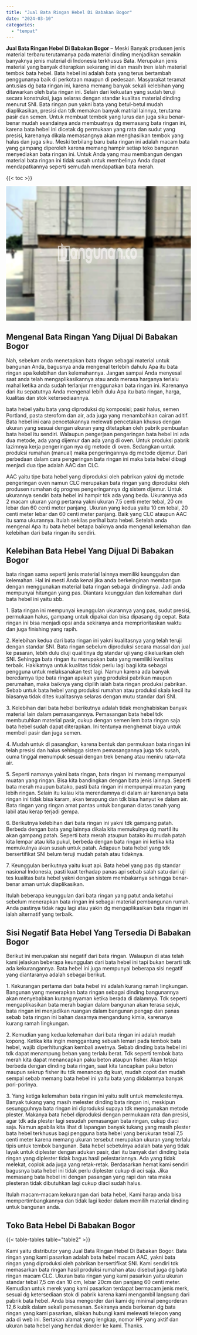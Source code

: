 ```yaml
---
title: "Jual Bata Ringan Hebel Di Babakan Bogor"
date: "2024-03-10"
categories: 
  - "tempat"
---
```


**Jual Bata Ringan Hebel Di Babakan Bogor** – Meski Banyak produsen jenis material terbaru terutamanya pada material dinding menjadikan semakin banyaknya jenis material di Indonesia terkhusus Bata. Merupakan jenis material yang banyak diterapkan sekarang ini dan masih tren ialah material tembok bata hebel. Bata hebel ini adalah bata yang terus bertambah penggunanya baik di perkotaan maupun di pedesaan. Masyarakat teramat antusias dg bata ringan ini, karena memang banyak sekali kelebihan yang ditawarkan oleh bata ringan ini. Selain dari kekuatan yang sudah teruji secara konstruksi, juga selaras dengan standar kualitas material dinding menurut SNI. Bata ringan pun yakni bata yang betul-betul mudah diaplikasikan, presisi dan tdk memakan banyak matrial lainnya, terutama pasir dan semen. Untuk membuat tembok yang lurus dan juga siku benar-benar mudah seandainya anda membuatnya dg memasang bata ringan ini, karena bata hebel ini dicetak dg permukaan yang rata dan sudut yang presisi, karenanya dikala memasangnya akan menghasilkan tembok yang halus dan juga siku. Meski terbilang baru bata ringan ini adalah macam bata yang gampang diperoleh karena memang hampir setiap toko bangunan menyediakan bata ringan ini. Untuk Anda yang mau membangun dengan material bata ringan ini tidak susah untuk membelinya Anda dapat mendapatkannya seperti semudah mendapatkan bata merah.

{{< toc >}}

![Jual Bata Ringan Hebel Di Babakan Bogor](/images/jual-hebel-murah-12.png)

## Mengenal Bata Ringan Yang Dijual Di Babakan Bogor

Nah, sebelum anda menetapkan bata ringan sebagai material untuk bangunan Anda, bagusnya anda mengenal terlebih dahulu Apa itu bata ringan apa kelebihan dan kelemahannya. Jangan sampai Anda menyesal saat anda telah mengaplikasikannya atau anda merasa harganya terlalu mahal ketika anda sudah terlanjur menggunakan bata ringan ini. Karenanya dari itu sepatutnya Anda mengenal lebih dulu Apa itu bata ringan, harga, kualitas dan stok ketersediaannya.

bata hebel yaitu bata yang diproduksi dg komposisi; pasir halus, semen Portland, pasta sterofom dan air, ada juga yang menambahkan cairan aditif. Bata hebel ini cara pencetakannya melewati pencetakan khusus dengan ukuran yang sesuai dengan ukuran yang ditetapkan oleh pabrik pembuatan bata hebel itu sendiri. Walaupun pengerjaan pengeringan bata hebel ini ada dua metode, ada yang dijemur dan ada yang di oven. Untuk produksi pabrik lazimnya kerja pengeringan nya dg metode di oven. Sedangkan untuk produksi rumahan (manual) maka pengeringannya dg metode dijemur. Dari perbedaan dalam cara pengeringan bata ringan ini maka bata hebel dibagi menjadi dua tipe adalah AAC dan CLC.

AAC yaitu tipe bata hebel yang diproduksi oleh pabrikan yakni dg metode pengeringan oven namun CLC merupakan bata ringan yang diproduksi oleh produsen rumahan dg progres pengeringannya dg sistem dijemur. Untuk ukurannya sendiri bata hebel ini hampir tdk ada yang beda. Ukurannya ada 2 macam ukuran yang pertama yakni ukuran 7.5 centi meter tebal, 20 cm lebar dan 60 centi meter panjang. Ukuran yang kedua yaitu 10 cm tebal, 20 centi meter lebar dan 60 centi meter panjang. Baik yang CLC ataupun AAC itu sama ukurannya. Itulah sekilas perihal bata hebel. Setelah anda mengenal Apa itu bata hebel betapa baiknya anda mengenal kelemahan dan kelebihan dari bata ringan itu sendiri.

## Kelebihan Bata Hebel Yang Dijual Di Babakan Bogor

bata ringan sama seperti jenis material lainnya memiliki keunggulan dan kelemahan. Hal ini mesti Anda kenal jika anda berkeinginan membangun dengan menggunakan material bata ringan sebagai dindingnya. Jadi anda mempunyai hitungan yang pas. Diantara keunggulan dan kelemahan dari bata hebel ini yaitu sbb.

1\. Bata ringan ini mempunyai keunggulan ukurannya yang pas, sudut presisi, permukaan halus, gampang untuk dipakai dan bisa dipasang dg cepat. Bata ringan ini bisa menjadi opsi anda sekiranya anda memprioritaskan waktu dan juga finishing yang rapih.

2\. Kelebihan kedua dari bata ringan ini yakni kualitasnya yang telah teruji dengan standar SNI. Bata ringan sebelum diproduksi secara massal dan jual ke pasaran, lebih dulu diuji qualitinya dg standar uji yang dikeluarkan oleh SNI. Sehingga bata ringan itu merupakan bata yang memiliki kwalitas terbaik. Hakikatnya untuk kualitas tidak perlu lagi bagi kita sebagai pengguna untuk melaksanakan test lagi. Namun karena ada banyak beredarnya tipe bata ringan apakah yang produksi pabrikan maupun perumahan, maka baiknya yang dipilih ialah bata ringan produksi pabrikan. Sebab untuk bata hebel yang produksi rumahan atau produksi skala kecil itu biasanya tidak dites kualitasnya selaras dengan mutu standar dari SNI.

3\. Kelebihan dari bata hebel berikutnya adalah tidak menghabiskan banyak material lain dalam pemasangannya. Pemasangan bata hebel tdk membutuhkan material pasir, cukup dengan semen lem bata ringan saja bata hebel sudah dapat diterapkan. Ini tentunya menghemat biaya untuk membeli pasir dan juga semen.

4\. Mudah untuk di pasangkan, karena bentuk dan permukaan bata ringan ini telah presisi dan halus sehingga sistem pemasangannya juga tdk susah, cuma tinggal menumpuk sesuai dengan trek benang atau meniru rata-rata air.

5\. Seperti namanya yakni bata ringan, bata ringan ini memang mempunyai muatan yang ringan. Bisa kita bandingkan dengan bata jenis lainnya. Seperti bata merah maupun batako, pasti bata ringan ini mempunyai muatan yang lebih ringan. Selain itu kalau kita merendamnya di dalam air karenanya bata ringan ini tidak bisa karam, akan terapung dan tdk bisa hanyut ke dalam air. Bata ringan yang ringan amat pantas untuk bangunan diatas tanah yang labil atau kerap terjadi gempa.

6\. Berikutnya kelebihan dari bata ringan ini yakni tdk gampang patah. Berbeda dengan bata yang lainnya dikala kita memukulnya dg martil itu akan gampang patah. Seperti bata merah ataupun batako itu mudah patah kita lempar atau kita pukul, berbeda dengan bata ringan ini ketika kita memukulnya akan susah untuk patah. Adapaun bata hebel yang tdk bersertifikat SNI belum teruji mudah patah atau tidaknya.

7\. Keunggulan berikutnya yaitu kuat api. Bata hebel yang pas dg standar nasional Indonesia, pasti kuat terhadap panas api sebab salah satu dari uji tes kualitas bata hebel yakni dengan sistem membakarnya sehingga benar-benar aman untuk diaplikasikan.

Itulah beberapa keunggulan dari bata ringan yang patut anda ketahui sebelum menerapkan bata ringan ini sebagai material pembangunan rumah. Anda pastinya tidak ragu lagi atau yakin dg mengaplikasikan bata ringan ini ialah alternatif yang terbaik.

## Sisi Negatif Bata Hebel Yang Tersedia Di Babakan Bogor

Berikut ini merupakan sisi negatif dari bata ringan. Walaupun di atas telah kami jelaskan beberapa keunggulan dari bata hebel ini tapi bukan berarti tdk ada kekurangannya. Bata hebel ini juga mempunyai beberapa sisi negatif yang diantaranya adalah sebagai berikut.

1\. Kekurangan pertama dari bata hebel ini adalah kurang ramah lingkungan. Bangunan yang menerapkan bata ringan sebagai dinding bangunannya akan menyebabkan kurang nyaman ketika berada di dalamnya. Tdk seperti mengaplikasikan bata merah bagian dalam bangunan akan terasa sejuk, bata ringan ini menjadikan ruangan dalam bangunan pengap dan panas sebab bata ringan ini bahan dasarnya mengandung kimia, karenanya kurang ramah lingkungan.

2\. Kemudian yang kedua kelemahan dari bata ringan ini adalah mudah kopong. Ketika kita ingin menggantung sebuah lemari pada tembok bata hebel, wajib diperhitungkan kembali awetnya. Sebab dinding bata hebel ini tdk dapat menampung beban yang terlalu berat. Tdk seperti tembok bata merah kita dapat menancapkan paku beton ataupun fisher. Akan tetapi berbeda dengan dinding bata ringan, saat kita tancapkan paku beton maupun sekrup fisher itu tdk menancap dg kuat, mudah copot dan mudah sempal sebab memang bata hebel ini yaitu bata yang didalamnya banyak pori-porinya.

3\. Yang ketiga kelemahan bata ringan ini yaitu sulit untuk memelesternya. Banyak tukang yang masih melester dinding bata ringan ini, meskipun sesungguhnya bata ringan ini diproduksi supaya tdk menggunakan metode plester. Makanya bata hebel diproduksi dengan permukaan rata dan presisi, agar tdk ada plester lagi sesudah pemasangan bata ringan, cukup diaci saja. Namun apabila kita lihat di lapangan banyak tukang yang masih plester bata hebel terkhusus bagi pengguna bata hebel yang berukuran tebal 7,5 centi meter karena memang ukuran tersebut merupakan ukuran yang terlalu tipis untuk tembok bangunan. Bata hebel sebetulnya adalah bata yang tidak layak untuk diplester dengan adukan pasir, dari itu banyak dari dinding bata ringan yang diplester tidak bagus hasil pelestariannya. Ada yang tidak melekat, coplok ada juga yang retak-retak. Berdasarkan hemat kami sendiri bagusnya bata hebel ini tidak perlu diplester cukup di aci saja. Jika memasang bata hebel ini dengan pasangan yang rapi dan rata maka plesteran tidak dibutuhkan lagi cukup diaci sudah halus.

Itulah macam-macam kekurangan dari bata hebel, Kami harap anda bisa mempertimbangkannya dan tidak lagi keder dalam memilih material dinding untuk bangunan anda.

## Toko Bata Hebel Di Babakan Bogor

{{< table-tables table="table2" >}}

Kami yaitu distributor yang Jual Bata Ringan Hebel Di Babakan Bogor. Bata ringan yang kami pasarkan adalah bata hebel macam AAC, yakni bata ringan yang diproduksi oleh pabrikan bersertifikat SNI. Kami sendiri tdk memasarkan bata ringan hasil produksi rumahan atau disebut juga dg bata ringan macam CLC. Ukuran bata ringan yang kami pasarkan yaitu ukuran standar tebal 7,5 cm dan 10 cm, lebar 20cm dan panjang 60 centi meter. Kemudian untuk merek yang kami pasarkan terdapat bermacam jenis merk, sesuai dg ketersediaan stok di pabrik karena kami mengambil langsung dari pabrik bata hebel. Anda bisa mengorder dari kami dg minimal pengorderan 12,6 kubik dalam sekali pemesanan. Sekiranya anda berkenan dg bata ringan yang kami pasarkan, silakan hubungi kami melewati telepon yang ada di web ini. Sertakan alamat yang lengkap, nomor HP yang aktif dan ukuran bata hebel yang hendak diorder ke kami. Thanks.
